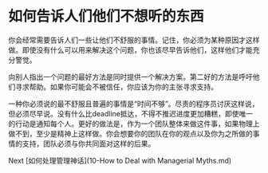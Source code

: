 # 如何告诉人们他们不想听的东西

你会经常需要告诉人们一些让他们不舒服的事情。记住，你必须为某种原因才这样做。即使没有什么可以用来解决这个问题，你也该尽早告诉他们，这样他们才能充分警觉。

向别人指出一个问题的最好方法是同时提供一个解决方案。第二好的方法是呼吁他们寻求帮助。如果你可能会不被信任，你应该为你的主张寻求支持。

一种你必须说的最不舒服且普遍的事情是“时间不够”。尽责的程序员讨厌这样说，但必须尽早说。没有什么比deadline抵达，不得不推迟进度更加糟糕，即使唯一的行动是通知每个人。更好的做法是，作为一个团队整体来做这件事，如果物理上做不到，至少是精神上这样做。你会想要你的团队在你的观点以及你为之所做的事情的支持，团队必须与你共同面对这样的后果。

Next [如何处理管理神话](10-How to Deal with Managerial Myths.md)
